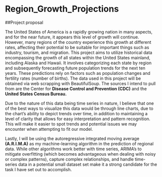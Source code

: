 # Region_Growth_Projections

##Project proposal

The United States of America is a rapidly growing nation in many aspects, and for the near future, it appears this level of growth will continue. However, many regions of the country experience this growth at different rates, affecting their potential to be suitable for important things such as industry, tourism, and migration. This project aims to utilize historical data encompassing the growth of all states within the United States mainland, including Alaska and Hawaii. It involves categorizing each state by region and subsequently forecasting future population trends for the next ten years. These predictions rely on factors such as population changes and fertility rates (number of births). The data used in this project will be obtained via web scrapping with BeautifulSoup. The sources I intend to pull from are the Center for **Disease Control and Prevention (CDC)** and the **United States Census Bureau.**

Due to the nature of this data being time series in nature, I believe that one of the best ways to visualize this data would be through line charts, due to the chart’s ability to depict trends over time, in addition to maintaining a level of clarity that allows for easy interpretation and pattern recognition. This will make it easier to spot trends and potential issues we may encounter when attempting to fit our model. 

Lastly, I will be using the autoregressive integrated moving average **(A.R.I.M.A)** as my machine-learning algorithm in the prediction of regional data. While other algorithms work better with time series, ARIMA’s to mitigate overfitting (which becomes advantageous when dealing with noisy or complex patterns), capture complex relationships, and handle time-series data in a potential small dataset set make it a strong candidate for the task I have set out to accomplish.
